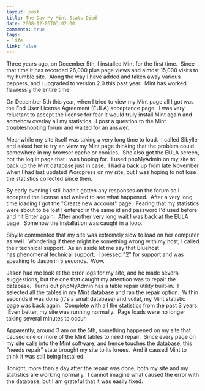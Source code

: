 ```yaml
--- 
layout: post
title: The Day My Mint Stats Died
date: 2008-12-06T03:02:00
comments: true
tags:
- life
link: false
---
```

Three years ago, on December 5th, I installed Mint for the first time.  Since that time it has recorded 26,000 plus page views and almost 15,000 visits to my humble site.  Along the way I have added and taken away various peppers, and I upgraded to version 2.0 this past year.  Mint has worked flawlessly the entire time.

On December 5th this year, when I tried to view my Mint page all I got was the End User License Agreement (EULA) acceptance page.  I was very reluctant to accept the license for fear it would truly install Mint again and somehow overlay all my statistics.  I post a question to the Mint troubleshooting forum and waited for an answer.

Meanwhile my site itself was taking a very long time to load.  I called Sibylle and asked her to try an view my Mint page thinking that the problem could somewhere in my browser cache or cookies.  She also got the EULA screen, not the log in page that I was hoping for.  I used phpMyAdmin on my site to back up the Mint database just in case.  I had a back up from late November when I had last updated Wordpress on my site, but I was hoping to not lose the statistics collected since then.

By early evening I still hadn't gotten any responses on the forum so I accepted the license and waited to see what happened.  After a very long time loading I got the "Create new account" page.  Fearing that my statistics were about to be lost I entered in the same id and password I'd used before and hit Enter again.  After another very long wait I was back at the EULA page.  Somehow the installation was caught in a loop.

Sibylle commented that my site was extremely slow to load on her computer as well.  Wondering if there might be something wrong with my host, I called their technical support.  As an aside let me say that Bluehost has phenomenal technical support.  I pressed "2" for support and was speaking to Jason in 5 seconds.  Wow.

Jason had me look at the error logs for my site, and he made several suggestions, but the one that caught my attention was to repair the database.  Turns out phpMyAdmin has a table repair utility built-in.  I selected all the tables in my Mint database and ran the repair option.  Within seconds it was done (it's a small database) and voilà!, my Mint statistic page was back again.  Complete with all the statistics from the past 3 years.  Even better, my site was running normally.  Page loads were no longer taking several minutes to occur.

Apparently, around 3 am on the 5th, something happened on my site that caused one or more of the Mint tables to need repair.  Since every page on my site calls into the Mint software, and hence touches the database, this "needs repair" state brought my site to its knees.  And it caused Mint to think it was still being installed.

Tonight, more than a day after the repair was done, both my site and my statistics are working normally.  I cannot imagine what caused the error with the database, but I am grateful that it was easily fixed.
